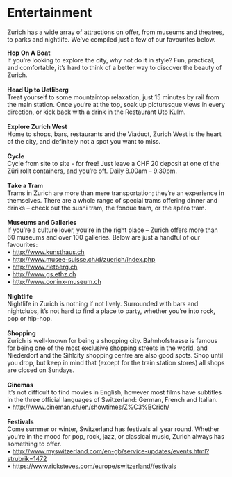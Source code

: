 # Entertainment

Zurich has a wide array of attractions on offer, from museums and theatres, to parks and nightlife. We’ve compiled just a few of our favourites below.

<b>Hop On A Boat</b><br>
If you’re looking to explore the city, why not do it in style? Fun, practical, and comfortable, it’s hard to think of a better way to discover the beauty of Zurich.
<br><br><b>Head Up to Uetliberg</b><br>
Treat yourself to some mountaintop relaxation, just 15 minutes by rail from the main station. Once you’re at the top, soak up picturesque views in every direction, or kick back with a drink in the Restaurant Uto Kulm. 
<b><br><br>Explore Zurich West</b><br>
Home to shops, bars, restaurants and the Viaduct, Zurich West is the heart of the city, and definitely not a spot you want to miss. 
<b><br><br>Cycle</b><br>
Cycle from site to site - for free! Just leave a CHF 20 deposit at one of the Züri rollt containers, and you’re off. Daily 8.00am – 9.30pm. 
<b><br><br>Take a Tram</b><br>
Trams in Zurich are more than mere transportation; they’re an experience in themselves. There are a whole range of special trams offering dinner and drinks – check out the sushi tram, the fondue tram, or the apéro tram. 
<b><br><br>Museums and Galleries</b><br>
If you’re a culture lover, you’re in the right place – Zurich offers more than 60 museums and over 100 galleries.  Below are just a handful of our favourites:
<br>•	http://www.kunsthaus.ch
<br>•	http://www.musee-suisse.ch/d/zuerich/index.php
<br>•	http://www.rietberg.ch
<br>•	http://www.gs.ethz.ch 
<br>•	http://www.coninx-museum.ch 
<b><br><br>Nightlife</b><br>
Nightlife in Zurich is nothing if not lively. Surrounded with bars and nightclubs, it’s not hard to find a place to party, whether you’re into rock, pop or hip-hop.
<b><br><br>Shopping</b><br>
Zurich is well-known for being a shopping city. Bahnhofstrasse is famous for being one of the most exclusive shopping streets in the world, and Niederdorf and the Sihlcity shopping centre are also good spots. Shop until you drop, but keep in mind that (except for the train station stores) all shops are closed on Sundays.
<b><br><br>Cinemas</b><br>
It’s not difficult to find movies in English, however most films have subtitles in the three official languages of Switzerland: German, French and Italian.
<br>•	http://www.cineman.ch/en/showtimes/Z%C3%BCrich/
<b><br><br>Festivals</b><br>
Come summer or winter, Switzerland has festivals all year round. Whether you’re in the mood for pop, rock, jazz, or classical music, Zurich always has something to offer.
<br>•	http://www.myswitzerland.com/en-gb/service-updates/events.html?strubrik=1472
<br>•	https://www.ricksteves.com/europe/switzerland/festivals

